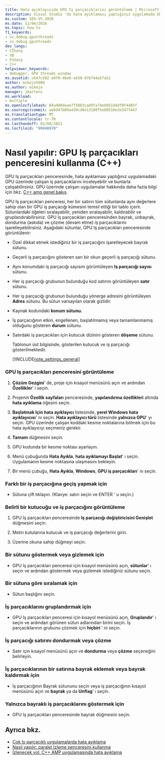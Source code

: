 ```yaml
---
title: Hata ayıklayıcıda GPU Iş parçacıklarını görüntüleme | Microsoft Docs
description: Visual Studio 'da hata ayıklaması yaptığınız uygulamada GPU üzerinde çalışan iş parçacıklarını incelemek ve bunlarla çalışmak için GPU Iş parçacıkları penceresini kullanın.
ms.custom: SEO-VS-2020
ms.date: 11/04/2016
ms.topic: how-to
f1_keywords:
- vs.debug.gputthreads
- vs.debug.gputhreads
dev_langs:
- CSharp
- VB
- FSharp
- C++
helpviewer_keywords:
- debugger, GPU threads window
ms.assetid: c647c502-a9f0-48e0-a430-976744a5fa51
author: mikejo5000
ms.author: mikejo
manager: jmartens
ms.workload:
- multiple
ms.openlocfilehash: 04a480daae7f5883cad9fa74e9d51d4df0f4485f
ms.sourcegitcommit: ae6d47b09a439cd0e13180f5e89510e3e347fd47
ms.translationtype: MT
ms.contentlocale: tr-TR
ms.lasthandoff: 02/08/2021
ms.locfileid: "99840970"
---
```

# <a name="how-to-use-the-gpu-threads-window-c"></a>Nasıl yapılır: GPU Iş parçacıkları penceresini kullanma (C++)
GPU Iş parçacıkları penceresinde, hata ayıklaması yaptığınız uygulamadaki GPU üzerinde çalışan iş parçacıklarını inceleyebilir ve bunlarla çalışabilirsiniz. GPU üzerinde çalışan uygulamalar hakkında daha fazla bilgi için bkz. [C++ amp genel bakış](/cpp/parallel/amp/cpp-amp-overview).

 GPU Iş parçacıkları penceresi, her bir satırın tüm sütunlarda aynı değerlere sahip olan bir GPU iş parçacığı kümesini temsil ettiği bir tablo içerir. Sütunlardaki öğeleri sıralayabilir, yeniden sıralayabilir, kaldırabilir ve gruplandırabilirsiniz. GPU Iş parçacıkları penceresinden bayrak, unbayrak, dondurma (askıda) ve çözme (devam etme) iş parçacıklarını işaretleyebilirsiniz. Aşağıdaki sütunlar, GPU Iş parçacıkları penceresinde görüntülenir:

- Özel dikkat etmek istediğiniz bir iş parçacığını işaretleyecek bayrak sütunu.

- Geçerli iş parçacığını gösteren sarı bir okun geçerli iş parçacığı sütunu.

- Aynı konumdaki iş parçacığı sayısını görüntüleyen **Iş parçacığı sayısı** sütunu.

- Her iş parçacığı grubunun bulunduğu kod satırını görüntüleyen **satır** sütunu.

- Her iş parçacığı grubunun bulunduğu yönerge adresini görüntüleyen **Adres** sütunu. Bu sütun varsayılan olarak gizlidir.

- Kaynak kodundaki **konum sütunu.**

- İş parçacığının etkin, engellenen, başlatılmamış veya tamamlanmamış olduğunu gösteren **durum** sütunu.

- Satırdaki iş parçacıkları için kutucuk dizinini gösteren **döşeme** sütunu.

  Tablonun üst bilgisinde, gösterilen kutucuk ve iş parçacığı gösterilmektedir.

  [!INCLUDE[note_settings_general](../data-tools/includes/note_settings_general_md.md)]

### <a name="to-display-the-gpu-threads-window"></a>GPU Iş parçacıkları penceresini görüntüleme

1. **Çözüm Gezgini**' de, proje için kısayol menüsünü açın ve ardından **Özellikler**' i seçin.

2. Projenin **Özellik sayfaları** penceresinde, **yapılandırma özellikleri** altında **hata ayıklama** öğesini seçin.

3. **Başlatmak Için hata ayıklayıcı** listesinde, **yerel Windows hata ayıklayıcısı**' nı seçin. **Hata ayıklayıcı türü** listesinde **yalnızca GPU**' yı seçin. GPU üzerinde çalışan koddaki kesme noktalarına bölmek için bu hata ayıklayıcıyı seçmeniz gerekir.

4. **Tamam** düğmesini seçin.

5. GPU kodunda bir kesme noktası ayarlayın.

6. Menü çubuğunda **Hata Ayıkla**, **hata ayıklamayı Başlat**' ı seçin. Uygulamanın kesme noktasına ulaşmasını bekleyin.

7. Bir menü çubuğu, **Hata Ayıkla**, **Windows**, **GPU iş parçacıkları**' nı seçin.

### <a name="to-switch-to-a-different-thread"></a>Farklı bir iş parçacığına geçiş yapmak için

- Sütuna çift tıklayın. (Klavye: satırı seçin ve ENTER ' u seçin.)

### <a name="to-display-a-particular-tile-and-thread"></a>Belirli bir kutucuğu ve iş parçacığını görüntüleme

1. GPU Iş parçacıkları penceresinde **Iş parçacığı değiştiricisini Genişlet** düğmesini seçin.

2. Metin kutularına kutucuk ve iş parçacığı değerlerini girin.

3. Üzerine okuna sahip düğmeyi seçin.

### <a name="to-display-or-hide-a-column"></a>Bir sütunu göstermek veya gizlemek için

- GPU Iş parçacıkları penceresi için kısayol menüsünü açın, **sütunlar**' ı seçin ve ardından göstermek veya gizlemek istediğiniz sütunu seçin.

### <a name="to-sort-by-a-column"></a>Bir sütuna göre sıralamak için

- Sütun başlığını seçin.

### <a name="to-group-threads"></a>İş parçacıklarını gruplandırmak için

- GPU Iş parçacıkları penceresi için kısayol menüsünü açın, **Gruplandır**' ı seçin ve ardından görünen sütun adlarından birini seçin. İş parçacıklarının grubunu çözmek için **hiçbiri** ' ni seçin.

### <a name="to-freeze-or-thaw-a-row-of-threads"></a>İş parçacığı satırını dondurmak veya çözme

- Satır için kısayol menüsünü açın ve **dondurma** veya **çözme** seçeneğini belirleyin.

### <a name="to-flag-or-unflag-a-row-of-threads"></a>İş parçacıklarının bir satırına bayrak eklemek veya bayrak kaldırmak için

- İş parçacığının Bayrak sütununu seçin veya iş parçacığının kısayol menüsünü açın ve **bayrak** ya da **Unflag**' ı seçin.

### <a name="to-display-only-flagged-threads"></a>Yalnızca bayraklı iş parçacıklarını göstermek için

- GPU Iş parçacıkları penceresinde bayrak düğmesini seçin.

## <a name="see-also"></a>Ayrıca bkz.
- [Çok Iş parçacıklı uygulamalarda hata ayıklama](../debugger/debug-multithreaded-applications-in-visual-studio.md)
- [Nasıl yapılır: paralel Izleme penceresini kullanma](../debugger/how-to-use-the-parallel-watch-window.md)
- [İzlenecek yol: C++ AMP uygulamasında hata ayıklama](/cpp/parallel/amp/walkthrough-debugging-a-cpp-amp-application)